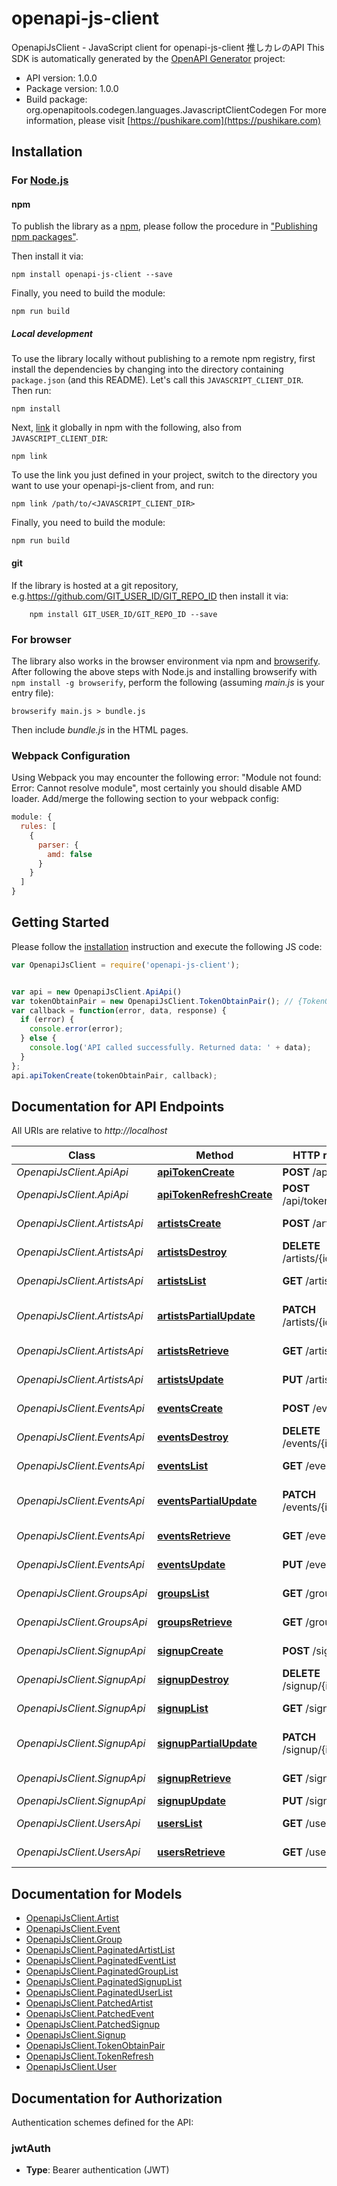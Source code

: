 # openapi-js-client

OpenapiJsClient - JavaScript client for openapi-js-client
推しカレのAPI
This SDK is automatically generated by the [OpenAPI Generator](https://openapi-generator.tech) project:

- API version: 1.0.0
- Package version: 1.0.0
- Build package: org.openapitools.codegen.languages.JavascriptClientCodegen
For more information, please visit [https://pushikare.com](https://pushikare.com)

## Installation

### For [Node.js](https://nodejs.org/)

#### npm

To publish the library as a [npm](https://www.npmjs.com/), please follow the procedure in ["Publishing npm packages"](https://docs.npmjs.com/getting-started/publishing-npm-packages).

Then install it via:

```shell
npm install openapi-js-client --save
```

Finally, you need to build the module:

```shell
npm run build
```

##### Local development

To use the library locally without publishing to a remote npm registry, first install the dependencies by changing into the directory containing `package.json` (and this README). Let's call this `JAVASCRIPT_CLIENT_DIR`. Then run:

```shell
npm install
```

Next, [link](https://docs.npmjs.com/cli/link) it globally in npm with the following, also from `JAVASCRIPT_CLIENT_DIR`:

```shell
npm link
```

To use the link you just defined in your project, switch to the directory you want to use your openapi-js-client from, and run:

```shell
npm link /path/to/<JAVASCRIPT_CLIENT_DIR>
```

Finally, you need to build the module:

```shell
npm run build
```

#### git

If the library is hosted at a git repository, e.g.https://github.com/GIT_USER_ID/GIT_REPO_ID
then install it via:

```shell
    npm install GIT_USER_ID/GIT_REPO_ID --save
```

### For browser

The library also works in the browser environment via npm and [browserify](http://browserify.org/). After following
the above steps with Node.js and installing browserify with `npm install -g browserify`,
perform the following (assuming *main.js* is your entry file):

```shell
browserify main.js > bundle.js
```

Then include *bundle.js* in the HTML pages.

### Webpack Configuration

Using Webpack you may encounter the following error: "Module not found: Error:
Cannot resolve module", most certainly you should disable AMD loader. Add/merge
the following section to your webpack config:

```javascript
module: {
  rules: [
    {
      parser: {
        amd: false
      }
    }
  ]
}
```

## Getting Started

Please follow the [installation](#installation) instruction and execute the following JS code:

```javascript
var OpenapiJsClient = require('openapi-js-client');


var api = new OpenapiJsClient.ApiApi()
var tokenObtainPair = new OpenapiJsClient.TokenObtainPair(); // {TokenObtainPair} 
var callback = function(error, data, response) {
  if (error) {
    console.error(error);
  } else {
    console.log('API called successfully. Returned data: ' + data);
  }
};
api.apiTokenCreate(tokenObtainPair, callback);

```

## Documentation for API Endpoints

All URIs are relative to *http://localhost*

Class | Method | HTTP request | Description
------------ | ------------- | ------------- | -------------
*OpenapiJsClient.ApiApi* | [**apiTokenCreate**](docs/ApiApi.md#apiTokenCreate) | **POST** /api/token/ | 
*OpenapiJsClient.ApiApi* | [**apiTokenRefreshCreate**](docs/ApiApi.md#apiTokenRefreshCreate) | **POST** /api/token/refresh/ | 
*OpenapiJsClient.ArtistsApi* | [**artistsCreate**](docs/ArtistsApi.md#artistsCreate) | **POST** /artists/ | Create a new artist
*OpenapiJsClient.ArtistsApi* | [**artistsDestroy**](docs/ArtistsApi.md#artistsDestroy) | **DELETE** /artists/{id}/ | Delete an artist
*OpenapiJsClient.ArtistsApi* | [**artistsList**](docs/ArtistsApi.md#artistsList) | **GET** /artists/ | List all artists
*OpenapiJsClient.ArtistsApi* | [**artistsPartialUpdate**](docs/ArtistsApi.md#artistsPartialUpdate) | **PATCH** /artists/{id}/ | Partially update an artist
*OpenapiJsClient.ArtistsApi* | [**artistsRetrieve**](docs/ArtistsApi.md#artistsRetrieve) | **GET** /artists/{id}/ | Retrieve an artist
*OpenapiJsClient.ArtistsApi* | [**artistsUpdate**](docs/ArtistsApi.md#artistsUpdate) | **PUT** /artists/{id}/ | Update an artist
*OpenapiJsClient.EventsApi* | [**eventsCreate**](docs/EventsApi.md#eventsCreate) | **POST** /events/ | Create a new event
*OpenapiJsClient.EventsApi* | [**eventsDestroy**](docs/EventsApi.md#eventsDestroy) | **DELETE** /events/{id}/ | Delete an event
*OpenapiJsClient.EventsApi* | [**eventsList**](docs/EventsApi.md#eventsList) | **GET** /events/ | List all events
*OpenapiJsClient.EventsApi* | [**eventsPartialUpdate**](docs/EventsApi.md#eventsPartialUpdate) | **PATCH** /events/{id}/ | Partially update an event
*OpenapiJsClient.EventsApi* | [**eventsRetrieve**](docs/EventsApi.md#eventsRetrieve) | **GET** /events/{id}/ | Retrieve an event
*OpenapiJsClient.EventsApi* | [**eventsUpdate**](docs/EventsApi.md#eventsUpdate) | **PUT** /events/{id}/ | Update an event
*OpenapiJsClient.GroupsApi* | [**groupsList**](docs/GroupsApi.md#groupsList) | **GET** /groups/ | List all groups
*OpenapiJsClient.GroupsApi* | [**groupsRetrieve**](docs/GroupsApi.md#groupsRetrieve) | **GET** /groups/{id}/ | Retrieve a group
*OpenapiJsClient.SignupApi* | [**signupCreate**](docs/SignupApi.md#signupCreate) | **POST** /signup/ | Create a new user
*OpenapiJsClient.SignupApi* | [**signupDestroy**](docs/SignupApi.md#signupDestroy) | **DELETE** /signup/{id}/ | Delete a user
*OpenapiJsClient.SignupApi* | [**signupList**](docs/SignupApi.md#signupList) | **GET** /signup/ | List all users
*OpenapiJsClient.SignupApi* | [**signupPartialUpdate**](docs/SignupApi.md#signupPartialUpdate) | **PATCH** /signup/{id}/ | Partially update a user
*OpenapiJsClient.SignupApi* | [**signupRetrieve**](docs/SignupApi.md#signupRetrieve) | **GET** /signup/{id}/ | Retrieve a user
*OpenapiJsClient.SignupApi* | [**signupUpdate**](docs/SignupApi.md#signupUpdate) | **PUT** /signup/{id}/ | 
*OpenapiJsClient.UsersApi* | [**usersList**](docs/UsersApi.md#usersList) | **GET** /users/ | List all users
*OpenapiJsClient.UsersApi* | [**usersRetrieve**](docs/UsersApi.md#usersRetrieve) | **GET** /users/{id}/ | Retrieve a user


## Documentation for Models

 - [OpenapiJsClient.Artist](docs/Artist.md)
 - [OpenapiJsClient.Event](docs/Event.md)
 - [OpenapiJsClient.Group](docs/Group.md)
 - [OpenapiJsClient.PaginatedArtistList](docs/PaginatedArtistList.md)
 - [OpenapiJsClient.PaginatedEventList](docs/PaginatedEventList.md)
 - [OpenapiJsClient.PaginatedGroupList](docs/PaginatedGroupList.md)
 - [OpenapiJsClient.PaginatedSignupList](docs/PaginatedSignupList.md)
 - [OpenapiJsClient.PaginatedUserList](docs/PaginatedUserList.md)
 - [OpenapiJsClient.PatchedArtist](docs/PatchedArtist.md)
 - [OpenapiJsClient.PatchedEvent](docs/PatchedEvent.md)
 - [OpenapiJsClient.PatchedSignup](docs/PatchedSignup.md)
 - [OpenapiJsClient.Signup](docs/Signup.md)
 - [OpenapiJsClient.TokenObtainPair](docs/TokenObtainPair.md)
 - [OpenapiJsClient.TokenRefresh](docs/TokenRefresh.md)
 - [OpenapiJsClient.User](docs/User.md)


## Documentation for Authorization


Authentication schemes defined for the API:
### jwtAuth

- **Type**: Bearer authentication (JWT)

